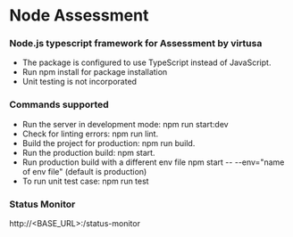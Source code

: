 # Node Assessment
### Node.js typescript framework for Assessment by virtusa

- The package is configured to use TypeScript instead of JavaScript.
- Run npm install for package installation
- Unit testing is not incorporated

### Commands supported
- Run the server in development mode: npm run start:dev
- Check for linting errors: npm run lint.
- Build the project for production: npm run build.
- Run the production build: npm start.
- Run production build with a different env file npm start -- --env="name of env file" (default is production)
- To run unit test case: npm run test

### Status Monitor
http://<BASE_URL>:<PORT>/status-monitor